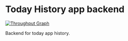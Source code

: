 # Today History app backend

[![Throughput Graph](https://graphs.waffle.io/MakinGiants/todayhistory-backend/throughput.svg)](https://waffle.io/MakinGiants/todayhistory-backend/metrics/throughput)

Backend for today app history.

